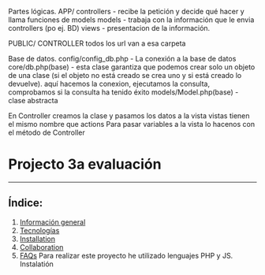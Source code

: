 Partes lógicas.
APP/
controllers - recibe la petición y decide qué hacer y llama funciones de models
models - trabaja con la información que le envia controllers (po ej. BD)
views - presentacion de la información.

PUBLIC/
CONTROLLER
todos los url van a esa carpeta

Base de datos.
config/config_db.php  - La conexión a la base de datos
core/db.php(base) - esta clase garantiza que podemos crear solo un objeto de una clase (si el objeto no está creado se crea uno y si está creado lo devuelve). 
                    aquí hacemos la conexion, ejecutamos la consulta, comprobamos si la consulta ha tenido éxito 
models/Model.php(base) - clase abstracta
 
En Controller creamos la clase y pasamos los datos a la vista
vistas tienen el mismo nombre que actions
Para pasar variables a la vista lo hacenos con el método de Controller
# Projecto 3a evaluación
***
## Índice:
1. [Información general](#general-info)
2. [Tecnologías](#technologies)
3. [Installation](#installation)
4. [Collaboration](#collaboration)
5. [FAQs](#faqs)
   Para realizar este proyecto he utilizado lenguajes PHP y JS.
   Instalatión

